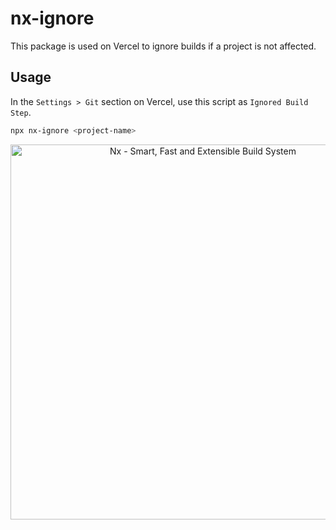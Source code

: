# nx-ignore

This package is used on Vercel to ignore builds if a project is not affected.

## Usage

In the `Settings > Git` section on Vercel, use this script as `Ignored Build Step`.

```bash
npx nx-ignore <project-name>
```

<p style="text-align: center;"><img src="https://github.com/nrwl/nx-labs/raw/main/packages/nx-ignore/vercel.png" width="600" alt="Nx - Smart, Fast and Extensible Build System"></p>
